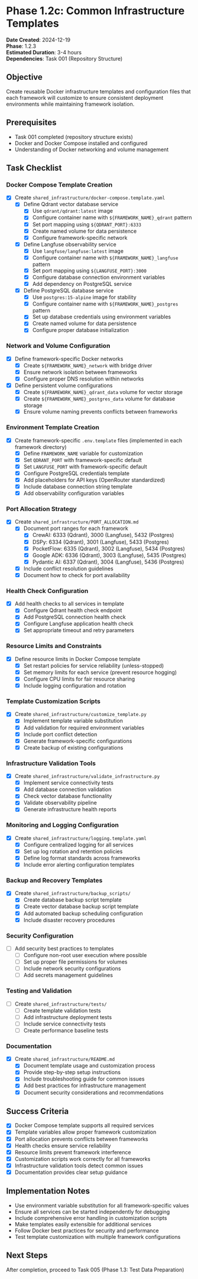 # Phase 1.2c: Common Infrastructure Templates

**Date Created**: 2024-12-19  
**Phase**: 1.2.3  
**Estimated Duration**: 3-4 hours  
**Dependencies**: Task 001 (Repository Structure)  

## Objective
Create reusable Docker infrastructure templates and configuration files that each framework will customize to ensure consistent deployment environments while maintaining framework isolation.

## Prerequisites
- Task 001 completed (repository structure exists)
- Docker and Docker Compose installed and configured
- Understanding of Docker networking and volume management

## Task Checklist

### Docker Compose Template Creation
- [x] Create `shared_infrastructure/docker-compose.template.yaml`
  - [x] Define Qdrant vector database service
    - [x] Use `qdrant/qdrant:latest` image
    - [x] Configure container name with `${FRAMEWORK_NAME}_qdrant` pattern
    - [x] Set port mapping using `${QDRANT_PORT}:6333`
    - [x] Create named volume for data persistence
    - [x] Configure framework-specific network
  - [x] Define Langfuse observability service
    - [x] Use `langfuse/langfuse:latest` image
    - [x] Configure container name with `${FRAMEWORK_NAME}_langfuse` pattern
    - [x] Set port mapping using `${LANGFUSE_PORT}:3000`
    - [x] Configure database connection environment variables
    - [x] Add dependency on PostgreSQL service
  - [x] Define PostgreSQL database service
    - [x] Use `postgres:15-alpine` image for stability
    - [x] Configure container name with `${FRAMEWORK_NAME}_postgres` pattern
    - [x] Set up database credentials using environment variables
    - [x] Create named volume for data persistence
    - [x] Configure proper database initialization

### Network and Volume Configuration
- [x] Define framework-specific Docker networks
  - [x] Create `${FRAMEWORK_NAME}_network` with bridge driver
  - [x] Ensure network isolation between frameworks
  - [x] Configure proper DNS resolution within networks

- [x] Define persistent volume configurations
  - [x] Create `${FRAMEWORK_NAME}_qdrant_data` volume for vector storage
  - [x] Create `${FRAMEWORK_NAME}_postgres_data` volume for database storage
  - [x] Ensure volume naming prevents conflicts between frameworks

### Environment Template Creation
- [x] Create framework-specific `.env.template` files (implemented in each framework directory)
  - [x] Define `FRAMEWORK_NAME` variable for customization
  - [x] Set `QDRANT_PORT` with framework-specific default
  - [x] Set `LANGFUSE_PORT` with framework-specific default
  - [x] Configure PostgreSQL credentials template
  - [x] Add placeholders for API keys (OpenRouter standardized)
  - [x] Include database connection string template
  - [x] Add observability configuration variables

### Port Allocation Strategy
- [x] Create `shared_infrastructure/PORT_ALLOCATION.md`
  - [x] Document port ranges for each framework
    - [x] CrewAI: 6333 (Qdrant), 3000 (Langfuse), 5432 (Postgres)
    - [x] DSPy: 6334 (Qdrant), 3001 (Langfuse), 5433 (Postgres)
    - [x] PocketFlow: 6335 (Qdrant), 3002 (Langfuse), 5434 (Postgres)
    - [x] Google ADK: 6336 (Qdrant), 3003 (Langfuse), 5435 (Postgres)
    - [x] Pydantic AI: 6337 (Qdrant), 3004 (Langfuse), 5436 (Postgres)
  - [x] Include conflict resolution guidelines
  - [x] Document how to check for port availability

### Health Check Configuration
- [x] Add health checks to all services in template
  - [x] Configure Qdrant health check endpoint
  - [x] Add PostgreSQL connection health check
  - [x] Configure Langfuse application health check
  - [x] Set appropriate timeout and retry parameters

### Resource Limits and Constraints
- [x] Define resource limits in Docker Compose template
  - [x] Set restart policies for service reliability (unless-stopped)
  - [x] Set memory limits for each service (prevent resource hogging)
  - [x] Configure CPU limits for fair resource sharing
  - [x] Include logging configuration and rotation

### Template Customization Scripts
- [x] Create `shared_infrastructure/customize_template.py`
  - [x] Implement template variable substitution
  - [x] Add validation for required environment variables
  - [x] Include port conflict detection
  - [x] Generate framework-specific configurations
  - [x] Create backup of existing configurations

### Infrastructure Validation Tools
- [x] Create `shared_infrastructure/validate_infrastructure.py`
  - [x] Implement service connectivity tests
  - [x] Add database connection validation
  - [x] Check vector database functionality
  - [x] Validate observability pipeline
  - [x] Generate infrastructure health reports

### Monitoring and Logging Configuration
- [x] Create `shared_infrastructure/logging.template.yaml`
  - [x] Configure centralized logging for all services
  - [x] Set up log rotation and retention policies
  - [x] Define log format standards across frameworks
  - [x] Include error alerting configuration templates

### Backup and Recovery Templates
- [x] Create `shared_infrastructure/backup_scripts/`
  - [x] Create database backup script template
  - [x] Create vector database backup script template
  - [x] Add automated backup scheduling configuration
  - [x] Include disaster recovery procedures

### Security Configuration
- [ ] Add security best practices to templates
  - [ ] Configure non-root user execution where possible
  - [ ] Set up proper file permissions for volumes
  - [ ] Include network security configurations
  - [ ] Add secrets management guidelines

### Testing and Validation
- [ ] Create `shared_infrastructure/tests/`
  - [ ] Create template validation tests
  - [ ] Add infrastructure deployment tests
  - [ ] Include service connectivity tests
  - [ ] Create performance baseline tests

### Documentation
- [x] Create `shared_infrastructure/README.md`
  - [x] Document template usage and customization process
  - [x] Provide step-by-step setup instructions
  - [x] Include troubleshooting guide for common issues
  - [x] Add best practices for infrastructure management
  - [x] Document security considerations and recommendations

## Success Criteria
- [x] Docker Compose template supports all required services
- [x] Template variables allow proper framework customization
- [x] Port allocation prevents conflicts between frameworks
- [x] Health checks ensure service reliability
- [x] Resource limits prevent framework interference
- [x] Customization scripts work correctly for all frameworks
- [x] Infrastructure validation tools detect common issues
- [x] Documentation provides clear setup guidance

## Implementation Notes
- Use environment variable substitution for all framework-specific values
- Ensure all services can be started independently for debugging
- Include comprehensive error handling in customization scripts
- Make templates easily extensible for additional services
- Follow Docker best practices for security and performance
- Test template customization with multiple framework configurations

## Next Steps
After completion, proceed to Task 005 (Phase 1.3: Test Data Preparation)
